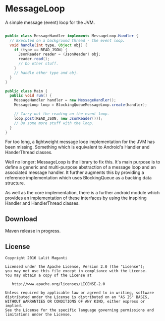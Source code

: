 MessageLoop
==========
A simple message (event) loop for the JVM.

```java

public class MessageHandler implements MessageLoop.Handler {
  // Executed on a background thread - the event loop.
  void handle(int type, Object obj) {
    if (type == READ_JSON) {
      JsonReader reader = (JsonReader) obj;
      reader.read();
      // Do other stuff.
    }
    // handle other type and obj.
  }
}

public class Main {
  public void run() {
    MessageHandler handler = new MessageHandler();
    MessageLoop loop = BlockingQueueMessageLoop.create(handler);

    // Carry out the reading on the event loop.
    loop.post(READ_JSON, new JsonReader()));
    // Do some more stuff with the loop.
  }
}

```

For too long, a lightweight message loop implementation for the JVM has been missing. Something which is equivalent to Android's
Handler and HanderThread classes.

Well no longer: MessageLoop is the library to fix this. It's main purpose is to define a generic and multi-purpose abstraction
of a message loop and an associated message handler. It further augments this by providing a reference implementation which uses
BlockingQueue as a backing data structure.

As well as the core implementation, there is a further android module which provides an implementation of these interfaces
by using the inspiring Handler and HandlerThread classes.

Download
----------
Maven release in progress.

License
---------
```
Copyright 2016 Lalit Maganti

Licensed under the Apache License, Version 2.0 (the "License");
you may not use this file except in compliance with the License.
You may obtain a copy of the License at

   http://www.apache.org/licenses/LICENSE-2.0

Unless required by applicable law or agreed to in writing, software
distributed under the License is distributed on an "AS IS" BASIS,
WITHOUT WARRANTIES OR CONDITIONS OF ANY KIND, either express or implied.
See the License for the specific language governing permissions and
limitations under the License.
```
